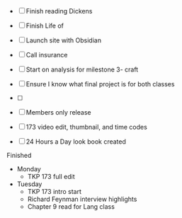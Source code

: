- [ ] Finish reading Dickens 
- [ ] Finish Life of
- [ ] Launch site with Obsidian
- [ ] Call insurance
- [ ] Start on analysis for milestone 3- craft
- [ ] Ensure I know what final project is for both classes
- [ ] 

- [ ] Members only release
- [ ] 173 video edit, thumbnail, and time codes
- [ ] 24 Hours a Day look book created


Finished
- Monday
	- TKP 173 full edit
- Tuesday
	- TKP 173 intro start
	- Richard Feynman interview highlights
	- Chapter 9 read for Lang class
